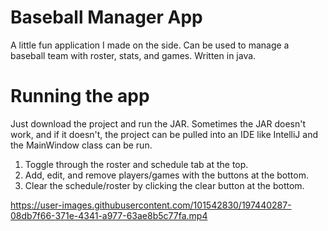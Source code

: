 # Baseball Manager App
A little fun application I made on the side. Can be used to manage a baseball team with roster, stats, and games. Written in java.

# Running the app
Just download the project and run the JAR. Sometimes the JAR doesn't work, and if it doesn't, the project can be pulled into an IDE like IntelliJ and the MainWindow class can be run.

1. Toggle through the roster and schedule tab at the top.
2. Add, edit, and remove players/games with the buttons at the bottom.
3. Clear the schedule/roster by clicking the clear button at the bottom.

https://user-images.githubusercontent.com/101542830/197440287-08db7f66-371e-4341-a977-63ae8b5c77fa.mp4

